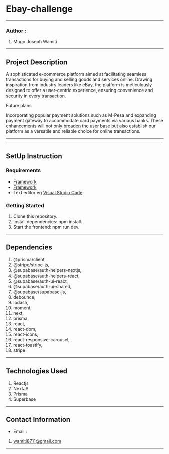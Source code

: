 #   Ebay-challenge
*****
### Author :
1. Mugo Joseph Wamiti 
****
## Project Description
A sophisticated e-commerce platform aimed at facilitating seamless transactions for buying and selling goods and services online. 
Drawing inspiration from industry leaders like eBay, the platform is meticulously designed to offer a user-centric experience, 
ensuring convenience and security in every transaction.

Future plans 

Incorporating popular payment solutions such as M-Pesa and expanding  payment gateway to accommodate card payments via various banks. 
These enhancements will not only broaden the user base but also establish our platform as a versatile and reliable choice for online transactions.
******
*****
## SetUp Instruction
### Requirements
* [Framework](https://nextjs.org/)
* [Framework](https://legacy.reactjs.org/)
* Text editor eg [Visual Studio Code](https://code.visualstudio.com/download)


### Getting Started
1. Clone this repository.
2. Install dependencies: npm install.
3. Start the frontend: npm run dev.


*****
## Dependencies
1.  @prisma/client,
2.  @stripe/stripe-js,
3.  @supabase/auth-helpers-nextjs,
4.  @supabase/auth-helpers-react,
5.  @supabase/auth-ui-react,
6.  @supabase/auth-ui-shared,
7.  @supabase/supabase-js,
8.  debounce,
9.  lodash,
10. moment,
11. next,
12. prisma,
13. react,
14. react-dom,
15. react-icons,
16. react-responsive-carousel,
17. react-toastify,
18. stripe
*****

## Technologies Used
1. Reactjs
2. NextJS
3. Prisma
4. Superbase
*****
## Contact Information
* Email : 
1. wamiti8711@gmail.com
*****
